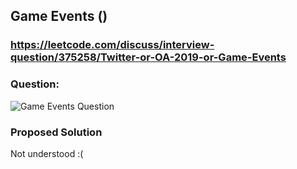## Game Events ()

### https://leetcode.com/discuss/interview-question/375258/Twitter-or-OA-2019-or-Game-Events

### Question:
![Game Events Question](https://i.imgur.com/2jooQ2Y.png "Game Events Question")


### Proposed Solution
Not understood :(
